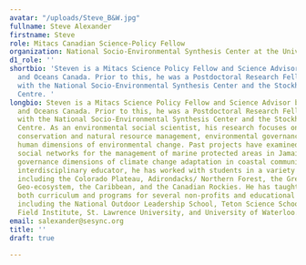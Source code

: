 ```yaml
---
avatar: "/uploads/Steve_B&W.jpg"
fullname: Steve Alexander
firstname: Steve
role: Mitacs Canadian Science-Policy Fellow
organization: National Socio-Environmental Synthesis Center at the University of Maryland
d1_role: ''
shortbio: 'Steven is a Mitacs Science Policy Fellow and Science Advisor based at Fisheries
  and Oceans Canada. Prior to this, he was a Postdoctoral Research Fellow dually affiliated
  with the National Socio-Environmental Synthesis Center and the Stockholm Resilience
  Centre. '
longbio: Steven is a Mitacs Science Policy Fellow and Science Advisor based at Fisheries
  and Oceans Canada. Prior to this, he was a Postdoctoral Research Fellow dually affiliated
  with the National Socio-Environmental Synthesis Center and the Stockholm Resilience
  Centre. As an environmental social scientist, his research focuses on community-based
  conservation and natural resource management, environmental governance, and the
  human dimensions of environmental change. Past projects have examined the role of
  social networks for the management of marine protected areas in Jamaica and the
  governance dimensions of climate change adaptation in coastal communities. As an
  interdisciplinary educator, he has worked with students in a variety of bioregions
  including the Colorado Plateau, Adirondacks/ Northern Forest, the Greater Yellowstone
  Geo-ecosystem, the Caribbean, and the Canadian Rockies. He has taught and developed
  both curriculum and programs for several non-profits and educational institutions
  including the National Outdoor Leadership School, Teton Science Schools, Wild Rockies
  Field Institute, St. Lawrence University, and University of Waterloo.
email: salexander@sesync.org
title: ''
draft: true

---
```

